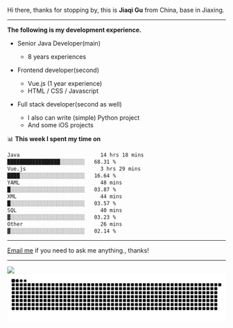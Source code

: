 Hi there, thanks for stopping by, this is **Jiaqi Gu** from China, base in Jiaxing.

---

**The following is my development experience.**

- Senior Java Developer(main)
  - 8 years experiences

- Frontend developer(second)
  - Vue.js (1 year experience)
  - HTML / CSS / Javascript
  
- Full stack developer(second as well)
  - I also can write (simple) Python project
  - And some iOS projects

📊 **This week I spent my time on**
<!--START_SECTION:waka-->

```text
Java                          14 hrs 18 mins  █████████████████░░░░░░░░   68.31 %
Vue.js                        3 hrs 29 mins   ████░░░░░░░░░░░░░░░░░░░░░   16.64 %
YAML                          48 mins         █░░░░░░░░░░░░░░░░░░░░░░░░   03.87 %
XML                           44 mins         █░░░░░░░░░░░░░░░░░░░░░░░░   03.57 %
SQL                           40 mins         ▓░░░░░░░░░░░░░░░░░░░░░░░░   03.23 %
Other                         26 mins         ▓░░░░░░░░░░░░░░░░░░░░░░░░   02.14 %
```

<!--END_SECTION:waka-->

---

[Email me](mailto:htk2klwgr@mozmail.com?subject=Hiring_from_GitHub) if you need to ask me anything., thanks!

---

![]( https://visitor-badge.glitch.me/badge?page_id=githubgujiaqi)
![]( https://github.com/droid-Q/droid-Q/raw/output/github-contribution-grid-snake.svg#gh-dark-mode-only)
